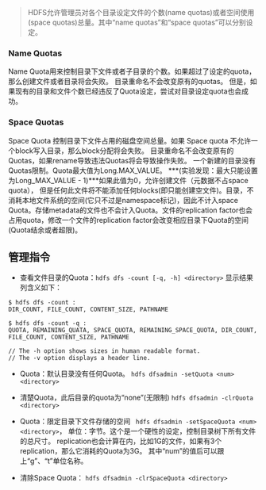 
> HDFS允许管理员对各个目录设定文件的个数(name quotas)或者空间使用(space quotas)总量。其中“name quotas”和“space quotas”可以分别设定。

### Name Quotas
Name Quota用来控制目录下文件或者子目录的个数。如果超过了设定的quota，那么创建文件或者目录将会失败。
目录重命名不会改变原有的quotas。
但是，如果现有的目录和文件个数已经违反了Quota设定，尝试对目录设定quota也会成功。
 
### Space Quotas
Space Quota 控制目录下文件占用的磁盘空间总量。如果 Space quota 不允许一个block写入目录，那么block分配将会失败。 目录重命名不会改变原有的Quotas，如果rename导致违法Quotas将会导致操作失败。
一个新建的目录没有Quotas限制。Quota最大值为Long.MAX_VALUE。
***(实验发现：最大只能设置为Long_MAX_VALUE - 1)***如果此值为0，允许创建文件（元数据不占space quota），
但是任何此文件将不能添加任何blocks(即只能创建空文件)。目录，不消耗本地文件系统的空间(它只不过是namespace标记)，因此不计入space Quota。存储metadata的文件也不会计入Quota。文件的replication factor也会占用quota，修改一个文件的replication factor会改变相应目录下Quota的空间(Quota结余或者超限)。
 
## 管理指令
- 查看文件目录的Quota：` hdfs dfs -count [-q, -h] <directory> `
显示结果列含义如下：
```shell
$ hdfs dfs -count :  
DIR_COUNT, FILE_COUNT, CONTENT_SIZE, PATHNAME

$ hdfs dfs -count -q :  
QUOTA, REMAINING_QUATA, SPACE_QUOTA, REMAINING_SPACE_QUOTA, DIR_COUNT, FILE_COUNT, CONTENT_SIZE, PATHNAME

// The -h option shows sizes in human readable format.
// The -v option displays a header line.
```


- Quota：默认目录没有任何Quota。
``` hdfs dfsadmin -setQuota <num> <directory> ```

- 清楚Quota，此后目录的quota为“none”(无限制)
``` hdfs dfsadmin -clrQuota <directory> ```

- Quota：限定目录下文件存储的空间
``` hdfs dfsadmin -setSpaceQuota <num> <directory>```，
单位：字节。这个是一个硬性的设定，控制目录树下所有文件的总尺寸。
replication也会计算在内，比如1G的文件，如果有3个replication，那么它消耗的Quota为3G。
其中“num”的值后可以跟上“g”、“t”单位名称。

- 清除Space Quota：
``` hdfs dfsadmin -clrSpaceQuota <directory> ```